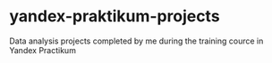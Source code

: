 # yandex-praktikum-projects
Data analysis projects completed by me during the training cource in Yandex Practikum
